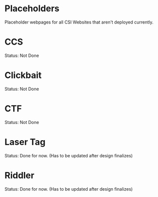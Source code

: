 # Placeholders

Placeholder webpages for all CSI Websites that aren't deployed currently.

# CCS

Status: Not Done

# Clickbait

Status: Not Done

# CTF

Status: Not Done

# Laser Tag

Status: Done for now. (Has to be updated after design finalizes)

# Riddler

Status: Done for now. (Has to be updated after design finalizes)


